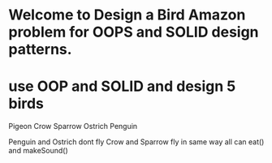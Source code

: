 # Welcome to Design a Bird Amazon problem for OOPS and SOLID design patterns.

# use OOP and SOLID and design 5 birds

Pigeon
Crow
Sparrow
Ostrich
Penguin

Penguin and Ostrich dont fly
Crow and Sparrow fly in same way
all can eat() and makeSound()
